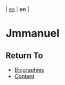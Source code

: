 | [es](../español/biografias/jmmanuel.md) | **en** |

# Jmmanuel




## Return To

- [Biographies](../biographies.md)
- [Content](../content.md)
